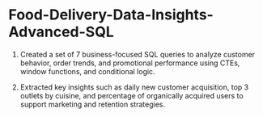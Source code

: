 # Food-Delivery-Data-Insights-Advanced-SQL
1. Created a set of 7 business-focused SQL queries to analyze customer behavior, order trends, and promotional performance using CTEs, window functions, and     conditional logic.

2. Extracted key insights such as daily new customer acquisition, top 3 outlets by cuisine, and percentage of organically acquired users to support marketing and retention strategies.
